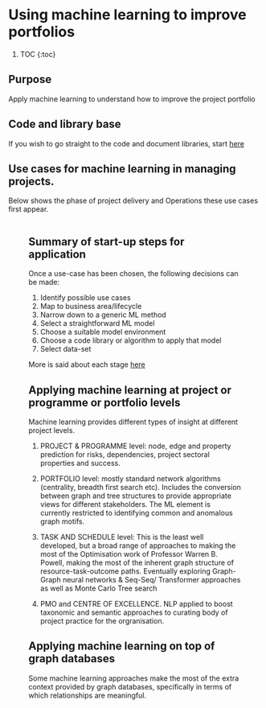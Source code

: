 # Using machine learning to improve portfolios

1. TOC
{:toc}

## Purpose
Apply machine learning to understand how to improve the project portfolio

## Code and library base
If you wish to go straight to the code and document libraries, start [here](https://github.com/lawrencerowland/Machine-learning-for-project-portfolios)

## Use cases for machine learning in managing projects. 

Below shows the phase of project delivery and Operations these use cases first appear.

<!-- wp:image {"id":474,"sizeSlug":"medium"} -->
<figure class="wp-block-image size-medium"><img src="https://atmiddlenight.com/wp-content/uploads/2020/02/2020-02-Use-case-to-Operations-subgraph-ML-models-created.png" alt="" class="wp-image-474"/>
<!-- /wp:image -->
  
## Summary of start-up steps for application

Once a use-case has been chosen, the following decisions can be made:

<!-- wp:list {"ordered":true} -->
<ol><li>Identify possible use cases</li><li> Map  to business area/lifecycle</li><li>Narrow down to a generic ML method</li><li>Select a straightforward ML model</li><li>Choose a suitable model environment</li><li>Choose a code library or algorithm to apply that model</li><li>Select data-set</li></ol>
<!-- /wp:list -->

More is said about each stage [here](https://lawrencerowland.github.io/2020/05/08/Applying-appropriate-machine-learning-approach.md.html)

## Applying machine learning at project or programme or portfolio levels

Machine learning provides different types of insight at different project levels. 

1. PROJECT & PROGRAMME level: node, edge and property prediction for risks, dependencies, project sectoral properties and success.

1. PORTFOLIO level: mostly standard network algorithms (centrality, breadth first search etc). Includes the conversion between graph and tree structures to provide appropriate views for different stakeholders. The ML element is currently restricted to identifying common and anomalous graph motifs.

1. TASK AND SCHEDULE level: This is the least well developed, but a broad range of approaches to making the most of the Optimisation work of Professor Warren B. Powell, making the most of the inherent graph structure of resource-task-outcome paths. 
Eventually exploring Graph-Graph neural networks & Seq-Seq/ Transformer approaches as well as Monte Carlo Tree search

1. PMO and CENTRE OF EXCELLENCE. NLP applied to boost taxonomic and semantic approaches to curating body of project practice for the orgranisation. 

## Applying machine learning on top of graph databases
Some machine learning approaches make the most of the extra context provided by graph databases, specifically in terms of which relationships are meaningful. 







